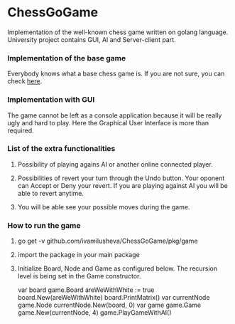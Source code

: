# ChessGoGame
Implementation of the well-known chess game written on golang language. University project contains GUI, AI and Server-client part.

### Implementation of the base game

Everybody knows what a base chess game is. If you are not sure, you can check [here](https://en.wikipedia.org/wiki/Chess).

### Implementation with GUI

The game cannot be left as a console application because it will be really ugly and hard to play. Here the Graphical User Interface is more than required.

### List of the extra functionalities

1. Possibility of playing agains AI or another online connected player.

2. Possibilities of revert your turn through the Undo button. Your oponent can Accept or Deny your revert. If you are playing against AI you will be able to revert anytime.

3. You will be able see your possible moves during the game.

### How to run the game

1. go get -v github.com/ivamilusheva/ChessGoGame/pkg/game

2. import the package in your main package

3. Initialize Board, Node and Game as configured below. The recursion level is being set in the Game constructor.

	var board game.Board
	areWeWithWhite := true
	board.New(areWeWithWhite)
	board.PrintMatrix()
	var currentNode game.Node
	currentNode.New(board, 0)
	var game game.Game
	game.New(currentNode, 4)
	game.PlayGameWithAI()
